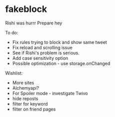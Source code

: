 fakeblock
=========
Rishi was hurrr
Prepare
hey

To do:

- Fix rules trying to block and show same tweet
- Fix reload and scrolling issue
- See if Rishi's problem is serious.
- Add case sensitivity option
- Possible optimization - use storage.onChanged


Wishlist:
- More sites
- Alchemyapi?
- For Spoiler mode - investigate Twivo
- hide reposts
- filter for keyword
- filter on friend pages
